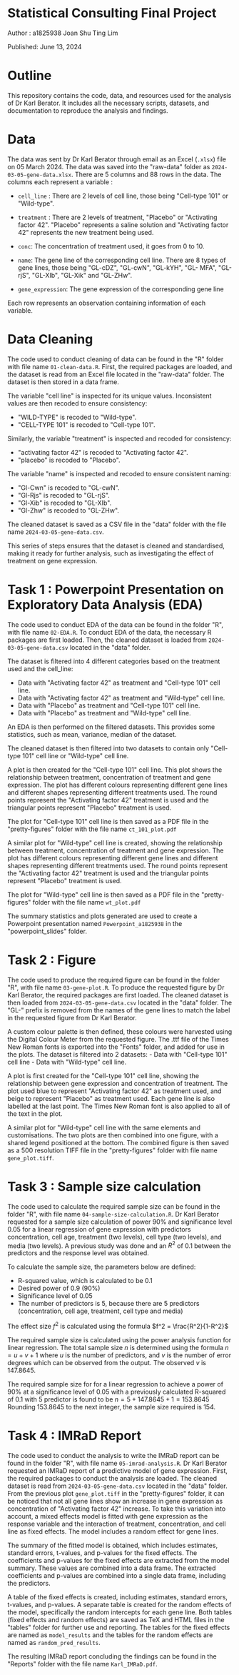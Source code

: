 
# Statistical Consulting Final Project 

<div>


Author : a1825938 Joan Shu Ting Lim
</div>

<div>


Published: June 13, 2024

</div>

# Outline

This repository contains the code, data, and resources used for the
analysis of Dr Karl Berator. It includes all the necessary scripts,
datasets, and documentation to reproduce the analysis and findings.

# Data

The data was sent by Dr Karl Berator through email as an Excel (`.xlsx`)
file on 05 March 2024. The data was saved into the "raw-data" folder as
`2024-03-05-gene-data.xlsx`. There are 5 columns and 88 rows in the
data. The columns each represent a variable :

-   `cell_line` : There are 2 levels of cell line, those being
    "Cell-type 101" or "Wild-type".

-   `treatment` : There are 2 levels of treatment, "Placebo" or
    "Activating factor 42". "Placebo" represents a saline solution and
    "Activating factor 42" represents the new treatment being used.

-   `conc`: The concentration of treatment used, it goes from 0 to 10.

-   `name`: The gene line of the corresponding cell line. There are 8
    types of gene lines, those being "GL-cDZ", "GL-cwN", "GL-kYH", "GL-
    MFA", "GL-rjS", "GL-XIb", "GL-Xik" and "GL-ZHw".

-   `gene_expression`: The gene expression of the corresponding gene
    line

Each row represents an observation containing information of each
variable.

# Data Cleaning

The code used to conduct cleaning of data can be found in the "R" folder
with file name `01-clean-data.R`. First, the required packages are
loaded, and the dataset is read from an Excel file located in the
"raw-data" folder. The dataset is then stored in a data frame.

The variable "cell line" is inspected for its unique values.
Inconsistent values are then recoded to ensure consistency:

-   "WILD-TYPE" is recoded to "Wild-type".
-   "CELL-TYPE 101" is recoded to "Cell-type 101".

Similarly, the variable "treatment" is inspected and recoded for
consistency:

-   "activating factor 42" is recoded to "Activating factor 42".
-   "placebo" is recoded to "Placebo".

The variable "name" is inspected and recoded to ensure consistent
naming:

-   "Gl-Cwn" is recoded to "GL-cwN".
-   "Gl-Rjs" is recoded to "GL-rjS".
-   "Gl-Xib" is recoded to "GL-XIb".
-   "Gl-Zhw" is recoded to "GL-ZHw".

The cleaned dataset is saved as a CSV file in the "data" folder with the
file name `2024-03-05-gene-data.csv`.

This series of steps ensures that the dataset is cleaned and
standardised, making it ready for further analysis, such as
investigating the effect of treatment on gene expression.

# Task 1 : Powerpoint Presentation on Exploratory Data Analysis (EDA)

The code used to conduct EDA of the data can be found in the folder "R",
with file name `02-EDA.R`. To conduct EDA of the data, the necessary R
packages are first loaded. Then, the cleaned dataset is loaded from
`2024-03-05-gene-data.csv` located in the "data" folder.

The dataset is filtered into 4 different categories based on the
treatment used and the cell_line: 
-   Data with "Activating factor 42" as treatment and "Cell-type 101" cell line.
-   Data with "Activating factor 42" as treatment and "Wild-type" cell line.
-   Data with "Placebo" as treatment and "Cell-type 101" cell line.
-   Data with "Placebo" as treatment and "Wild-type" cell line.

An EDA is then performed on the filtered datasets. This provides some
statistics, such as mean, variance, median of the dataset.

The cleaned dataset is then filtered into two datasets to contain only
"Cell-type 101" cell line or "Wild-type" cell line.

A plot is then created for the "Cell-type 101" cell line. This plot
shows the relationship between treatment, concentration of treatment and
gene expression. The plot has different colours representing different
gene lines and different shapes representing different treatments used.
The round points represent the "Activating factor 42" treatment is used
and the triangular points represent "Placebo" treatment is used.

The plot for "Cell-type 101" cell line is then saved as a PDF file in
the "pretty-figures" folder with the file name `ct_101_plot.pdf`

A similar plot for "Wild-type" cell line is created, showing the
relationship between treatment, concentration of treatment and gene
expression. The plot has different colours representing different gene
lines and different shapes representing different treatments used. The
round points represent the "Activating factor 42" treatment is used and
the triangular points represent "Placebo" treatment is used.

The plot for "Wild-type" cell line is then saved as a PDF file in the
"pretty-figures" folder with the file name `wt_plot.pdf`

The summary statistics and plots generated are used to create a
Powerpoint presentation named `Powerpoint_a1825938` in the
"powerpoint_slides" folder.

# Task 2 : Figure

The code used to produce the required figure can be found in the folder
"R", with file name `03-gene-plot.R`. To produce the requested figure by
Dr Karl Berator, the required packages are first loaded. The cleaned
dataset is then loaded from `2024-03-05-gene-data.csv` located in the
"data" folder. The "GL-" prefix is removed from the names of the gene
lines to match the label in the requested figure from Dr Karl Berator.

A custom colour palette is then defined, these colours were harvested
using the Digital Colour Meter from the requested figure. The .ttf file
of the Times New Roman fonts is exported into the "Fonts" folder, and
added for use in the plots. The dataset is filtered into 2 datasets: -
Data with "Cell-type 101" cell line - Data with "Wild-type" cell line.

A plot is first created for the "Cell-type 101" cell line, showing the
relationship between gene expression and concentration of treatment. The
plot used blue to represent "Activating factor 42" as treatment used,
and beige to represent "Placebo" as treatment used. Each gene line is
also labelled at the last point. The Times New Roman font is also
applied to all of the text in the plot.

A similar plot for "Wild-type" cell line with the same elements and
customisations. The two plots are then combined into one figure, with a
shared legend positioned at the bottom. The combined figure is then
saved as a 500 resolution TIFF file in the "pretty-figures" folder with
file name `gene_plot.tiff`.

# Task 3 : Sample size calculation

The code used to calculate the required sample size can be found in the
folder "R", with file name `04-sample-size-calculation.R`. Dr Karl
Berator requested for a sample size calculation of power 90% and
significance level 0.05 for a linear regression of gene expression with
predictors concentration, cell age, treatment (two levels), cell type
(two levels), and media (two levels). A previous study was done and an
$R^2$ of 0.1 between the predictors and the
response level was obtained.

To calculate the sample size, the parameters below are defined:

-   R-squared value, which is calculated to be 0.1
-   Desired power of 0.9 (90%)
-   Significance level of 0.05
-   The number of predictors is 5, because there are 5 predictors
    (concentration, cell age, treatment, cell type and media)

The effect size $f^2$ is calculated using the
formula $f^2 = \frac{R^2}{1-R^2}$

The required sample size is calculated using the power analysis function
for linear regression. The total sample size $n$ is
determined using the formula $n = u + v + 1$
where $u$ is the number of predictors, and
$v$ is the number of error degrees which can be
observed from the output. The observed $v$ is
147.8645.

The required sample size for for a linear regression to achieve a power
of 90% at a significance level of 0.05 with a previously calculated
R-squared of 0.1 with 5 predictor is found to be $n = 5 +
147.8645 + 1 = 153.8645$ Rounding 153.8645 to the
next integer, the sample size required is 154.

# Task 4 : IMRaD Report

The code used to conduct the analysis to write the IMRaD report can be
found in the folder "R", with file name `05-imrad-analysis.R`. Dr Karl
Berator requested an IMRaD report of a predictive model of gene
expression. First, the required packages to conduct the analysis are
loaded. The cleaned dataset is read from `2024-03-05-gene-data.csv`
located in the "data" folder. From the previous plot `gene_plot.tiff` in
the "pretty-figures" folder, it can be noticed that not all gene lines
show an increase in gene expression as concentration of "Activating
factor 42" increase. To take this variation into account, a mixed
effects model is fitted with gene expression as the response variable
and the interaction of treatment, concentration, and cell line as fixed
effects. The model includes a random effect for gene lines.

The summary of the fitted model is obtained, which includes estimates,
standard errors, t-values, and p-values for the fixed effects. The
coefficients and p-values for the fixed effects are extracted from the
model summary. These values are combined into a data frame. The
extracted coefficients and p-values are combined into a single data
frame, including the predictors.

A table of the fixed effects is created, including estimates, standard
errors, t-values, and p-values. A separate table is created for the
random effects of the model, specifically the random intercepts for each
gene line. Both tables (fixed effects and random effects) are saved as
TeX and HTML files in the "tables" folder for further use and reporting.
The tables for the fixed effects are named as `model_results` and the
tables for the random effects are named as `random_pred_results`.

The resulting IMRaD report concluding the findings can be found in the
"Reports" folder with the file name `Karl_IMRaD.pdf`.

